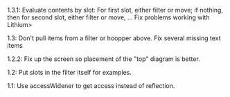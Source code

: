 1.3.1: Evaluate contents by slot: For first slot, either filter or move; if nothing, then for second slot, either filter or move, ...
       Fix problems working with Lithium>

1.3: Don't pull items from a filter or hoopper above.
     Fix several missing text items

1.2.2: Fix up the screen so placement of the "top" diagram is better.

1.2: Put slots in the filter itself for examples.

1.1: Use accessWidener to get access instead of reflection.
